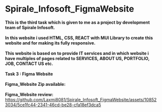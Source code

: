 # Spirale_Infosoft_FigmaWebsite
 <b>This is the third task which is given to me as a project by development team of Spirale Infosoft.</b><br><br>
 <b>In this website i used HTML, CSS, REACT with MUI Library to create this website and for making its fully responsive.</b><br><br>
 <b>This website is based on to provide IT services and in which website i have multiples of pages related to SERVICES, ABOUT US, PORTFOLIO, JOB, CONTACT US etc.</b><br><br>
 <b>Task 3 : Figma Website</b> <br> <br>
 <b> Figma_Website Zip available:</b>
 <br><br>
<b> Figma_Website review:</b> <br>
https://github.com/Laxmi8081/Spirale_Infosoft_FigmaWebsite/assets/108523034/5ce1fc44-2341-46cd-be28-cfa18ef3dca5


